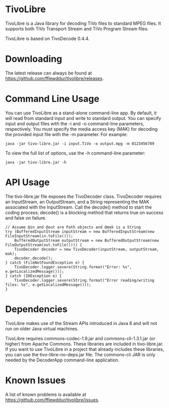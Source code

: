 # TivoLibre
TivoLibre is a Java library for decoding TiVo files to standard MPEG files. It supports both TiVo Transport Stream and TiVo Program Stream files.

TivoLibre is based on TivoDecode 0.4.4.

# Downloading
The latest release can always be found at https://github.com/fflewddur/tivolibre/releases.

# Command Line Usage
You can use TivoLibre as a stand-alone command-line app. By default, it will read from standard input and write to standard output. You can specify input and output files with the -i and -o command-line parameters, respectively. You must specify the media access key (MAK) for decoding the provided input file with the -m parameter. For example:

    java -jar tivo-libre.jar -i input.TiVo -o output.mpg -m 0123456789

To view the full list of options, use the -h command-line parameter:

    java -jar tivo-libre.jar -h

# API Usage
The tivo-libre.jar file exposes the TivoDecoder class. TivoDecoder requires an InputStream, an OutputStream, and a String representing the MAK associated with the InputStream. Call the decode() method to start the coding process; decode() is a blocking method that returns true on success and false on failure.

    // Assume @in and @out are Path objects and @mak is a String
    try (BufferedInputStream inputStream = new BufferedInputStream(new FileInputStream(in.toFile()));
        BufferedOutputStream outputStream = new BufferedOutputStream(new FileOutputStream(out.toFile()))) {
        TivoDecoder decoder = new TivoDecoder(inputStream, outputStream, mak);
        decoder.decode();
    } catch (FileNotFoundException e) {
        TivoDecoder.logger.severe(String.format("Error: %s", e.getLocalizedMessage()));
    } catch (IOException e) {
        TivoDecoder.logger.severe(String.format("Error reading/writing files: %s", e.getLocalizedMessage()));
    }

# Dependencies
TivoLibre makes use of the Stream APIs introduced in Java 8 and will not run on older Java virtual machines.

TivoLibre requires commons-codec-1.9.jar and commons-cli-1.3.1.jar (or higher) from Apache Commons. These libraries are included in tivo-libre.jar. If you want to use TivoLibre in a project that already includes these libraries, you can use the tivo-libre-no-deps.jar file. The commons-cli JAR is only needed by the DecoderApp command-line application.

# Known Issues
A list of known problems is available at https://github.com/fflewddur/tivolibre/issues.